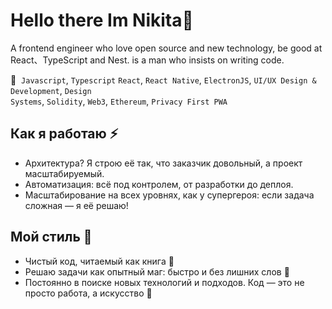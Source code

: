 <h1>Hello there Im Nikita👋 </h1>

A frontend engineer who love open source and new technology, be good at React、TypeScript and Nest. is a man who insists on writing code.

💼&nbsp; <code>Javascript</code>, <code>Typescript</code> <code>React</code>, <code>React Native</code>, <code>ElectronJS</code>, <code>UI/UX Design & Development</code>, <code>Design Systems</code>, <code>Solidity</code>, <code>Web3</code>, <code>Ethereum</code>, <code>Privacy First PWA</code>

## Как я работаю ⚡

- Архитектура? Я строю её так, что заказчик довольный, а проект масштабируемый.
- Автоматизация: всё под контролем, от разработки до деплоя.
- Масштабирование на всех уровнях, как у супергероя: если задача сложная — я её решаю!

## Мой стиль 🚀

- Чистый код, читаемый как книга 📖
- Решаю задачи как опытный маг: быстро и без лишних слов 🔮
- Постоянно в поиске новых технологий и подходов. Код — это не просто работа, а искусство 🎨
